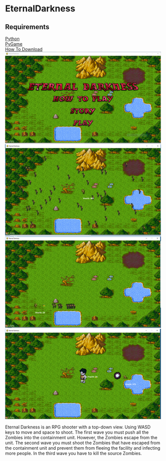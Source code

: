 # EternalDarkness

<h2>Requirements</h2>
<a href="https://www.python.org/downloads/">Python<a/><br>
<a href="https://www.lfd.uci.edu/~gohlke/pythonlibs/#pygame">PyGame<a/><br>
<a href="https://www.youtube.com/watch?v=_GikMdhAhv0">How To Download<a/><br>
  
<img src="https://github.com/ichan8493/EternalDarkness/blob/master/game%20pic%201.PNG">
<img src="https://github.com/ichan8493/EternalDarkness/blob/master/game%20pic%202.PNG">
<img src="https://github.com/ichan8493/EternalDarkness/blob/master/game%20pic%203.PNG">
<img src="https://github.com/ichan8493/EternalDarkness/blob/master/game%20pic%204.PNG">



<p>
  Eternal Darkness is an RPG shooter with a top-down view. Using WASD keys to move and space to shoot. The first wave you must push all the Zombies into the containment unit. However, the Zombies escape from the unit. The second wave you must shoot the Zombies that have escaped from the containment unit and prevent them from fleeing the facility and infecting more people. In the third wave you have to kill the source Zombies.
  
</p>

